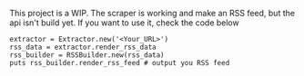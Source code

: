 This project is a WIP. The scraper is working and make an RSS feed, but the api isn't build yet.
If you want to use it, check the code below

```
extractor = Extractor.new('<Your_URL>')
rss_data = extractor.render_rss_data
rss_builder = RSSBuilder.new(rss_data)
puts rss_builder.render_rss_feed # output you RSS feed
```
